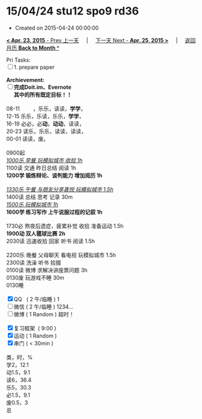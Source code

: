 # 15/04/24 stu12 spo9 rd36

- Created on 2015-04-24 00:00:00

[**< Apr. 23, 2015** - Prev 上一天](_archived/lifelogs/2015/04/d23.md) &nbsp; &nbsp; | &nbsp; &nbsp; [下一天 Next - **Apr. 25, 2015 >**](_archived/lifelogs/2015/04/d25.md) &nbsp; &nbsp; |  &nbsp; &nbsp; [返回月历 **Back to Month ^**](_archived/lifelogs/2015/04/index.md)
<br/><div>Pri Tasks:</div>	<div><input type="checkbox" />1. prepare paper</div>	<div><br/></div>	<div><strong>Archievement:</strong></div>	<div><strong><input type="checkbox" /></strong><strong>完成Doit.im、</strong><strong>Evernote</strong></div>	<div><strong>      其中的</strong><strong>所有</strong><strong>既定目标！！</strong></div>	<div><br/></div>	<div>08-11         ，乐乐，读读，<b>学学</b>，</div>	<div>12-15 乐乐，乐读，乐乐，<b>学学</b>，</div>	<div>16-19 必必，必<b>动</b>，<b>动动</b>，读读，</div>	<div>20-23 读乐，乐乐，读读，读读，</div><div>00-01 读读，废。</div>	<div><br/></div>	<div>0900起</div>	<div style="text-align: justify;"><u><i>1000乐 早餐 玩模拟城市 收拾 1h</i></u></div>	<div>1100读 交通 昨日总结 阅读 1h</div>	<div><b>1200学 </b><b>锻炼</b><b>辩论、谈判能力 增加阅历 1h </b></div>	<div><br/></div>	<div><i><u>1330乐 午餐 与朋友分享喜悦 玩模拟城市 1.5h</u></i></div>	<div>1400读 总结 思考 记录 30m</div>	<div style="text-align: justify;"><i><u>1500乐 玩模拟城市 1h</u></i></div>	<div><strong>160</strong><strong>0学 练习写作 上午说服过程的记叙 1h</strong></div>	<div><br/></div>	<div>1730必 熬夜后遗症，疲累补觉 收拾 准备运动 1.5h</div>	<div><b>1900动 双人毽球比赛 2h</b></div>	<div>2030读 迅速收拾 回家 听书 阅读 1.5h</div>	<div><br/></div>	<div>2200乐 晚餐 父母聊天 看电视 玩模拟城市 1.5h</div>	<div>2300读 洗澡 听书 拾掇</div>	<div>0100读 微博 求解决讲座票问题 3h</div><div>0130废 玩游戏不睡 30m</div><div>0130睡</div>	<div><br/></div>	<div><input type="checkbox" checked="true" />QQ   ( 2 午/临睡 ) 1</div>	<div><input type="checkbox" />微信 ( 2 午/临睡 ) 1234…</div>	<div><input type="checkbox" />微博 ( 1 Random ) 超时！</div>	<div><br/></div>	<div><input type="checkbox" checked="true" />复习框架  ( 9:00 ) </div>	<div><input type="checkbox" checked="true" />运动 ( 1 Random ) </div>	<div><input type="checkbox" checked="true" />串门 ( < 30min ) </div>	<div><br/></div>	<div>类，时，%</div>	<div>学2，12.1</div>	<div>动1.5，9.1</div>	<div>读6，36.4</div>	<div>乐5，30.3</div>	<div>必1.5，9.1</div>	<div>废0.5，3</div>	<div>总</div>
